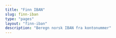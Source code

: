 ```yaml
---
title: "Finn IBAN"
slug: finn-iban
type: "pages"
layout: "finn-iban"
description: "Beregn norsk IBAN fra kontonummer"
---
```

